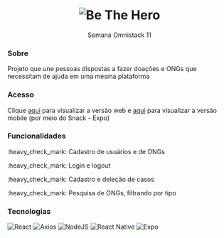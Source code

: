 <h1 align="center"><img alt="Be The Hero" src="https://raw.githubusercontent.com/rocketseat-education/semana-omnistack-11/70cf1ff9441b82ba95634fc7396730947b6675c4/.github/bethehero.svg" /></h1>
<p align="center">Semana Omnistack 11</p>

<h3>Sobre</h3>
<p>Projeto que une pessoas dispostas a fazer doações e ONGs que necessitam de ajuda em uma mesma plataforma</p>

<h3>Acesso</h3>
<p>Clique <a href="https://be-the-hero-mf.vercel.app/">aqui</a> para visualizar a versão web e <a href="https://snack.expo.dev/@m.fidalgo/github.com-m-fidalgo-be-the-hero:mobile">aqui</a> para visualizar a versão mobile (por meio do Snack - Expo)</p>

<h3>Funcionalidades</h3>
<p>:heavy_check_mark: Cadastro de usuários e de ONGs</p>
<p>:heavy_check_mark: Login e logout</p>
<p>:heavy_check_mark: Cadastro e deleção de casos</p>
<p>:heavy_check_mark: Pesquisa de ONGs, filtrando por tipo</p>

<h3>Tecnologias</h3>

![React](https://img.shields.io/badge/react-%2320232a.svg?style=for-the-badge&logo=react&logoColor=%2361DAFB)
![Axios](https://img.shields.io/badge/Axios-5a29e4?style=for-the-badge)
![NodeJS](https://img.shields.io/badge/node.js-6DA55F?style=for-the-badge&logo=node.js&logoColor=white)
![React Native](https://img.shields.io/badge/react_native-%2320232a.svg?style=for-the-badge&logo=react&logoColor=%2361DAFB)
![Expo](https://img.shields.io/badge/expo-1C1E24?style=for-the-badge&logo=expo&logoColor=#D04A37)
